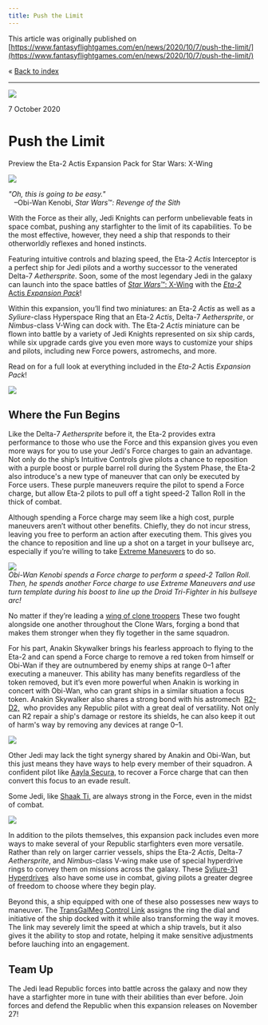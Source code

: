 ```yaml
---
title: Push the Limit
---
```


This article was originally published on [https://www.fantasyflightgames.com/en/news/2020/10/7/push-the-limit/](https://www.fantasyflightgames.com/en/news/2020/10/7/push-the-limit/)

&laquo; [Back to index](../index.md)

---

![](eac1683c2a6be655523b7b88fd1a61c0.jpg)

7 October 2020

Push the Limit
==============

Preview the Eta-2 Actis Expansion Pack for Star Wars: X-Wing

![](670c44c9afbfc6a9f3ba4d31d549ac4f.png)

_"Oh, this is going to be easy."_  
   –Obi-Wan Kenobi, _Star Wars_™_: Revenge of the Sith_

With the Force as their ally, Jedi Knights can perform unbelievable feats in space combat, pushing any starfighter to the limit of its capabilities. To be the most effective, however, they need a ship that responds to their otherworldly reflexes and honed instincts.

Featuring intuitive controls and blazing speed, the Eta-2 _Actis_ Interceptor is a perfect ship for Jedi pilots and a worthy successor to the venerated Delta-7 _Aethersprite_. Soon, some of the most legendary Jedi in the galaxy can launch into the space battles of [_Star Wars_™: X-Wing](https://www.fantasyflightgames.com/en/products/x-wing-second-edition/) with the [_Eta-2_ Actis _Expansion Pack_](https://www.fantasyflightgames.com/en/products/x-wing-second-edition/products/eta-2-actis-expansion-pack/)!

Within this expansion, you’ll find two miniatures: an Eta-2 _Actis_ as well as a _Syliure_\-class Hyperspace Ring that an Eta-2 _Actis_, Delta-7 _Aethersprite_, or _Nimbus_\-class V-Wing can dock with. The Eta-2 _Actis_ miniature can be flown into battle by a variety of Jedi Knights represented on six ship cards, while six upgrade cards give you even more ways to customize your ships and pilots, including new Force powers, astromechs, and more.

Read on for a full look at everything included in the _Eta-2_ Actis _Expansion Pack_!

![](09879ea3650458dd2785eef59b18a140.png)

Where the Fun Begins
--------------------

Like the Delta-7 _Aethersprite_ before it, the Eta-2 provides extra performance to those who use the Force and this expansion gives you even more ways for you to use your Jedi's Force charges to gain an advantage. Not only do the ship’s Intuitive Controls give pilots a chance to reposition with a purple boost or purple barrel roll during the System Phase, the Eta-2 also introduce's a new type of maneuver that can only be executed by Force users. These purple maneuvers require the pilot to spend a Force charge, but allow Eta-2 pilots to pull off a tight speed-2 Tallon Roll in the thick of combat.

Although spending a Force charge may seem like a high cost, purple maneuvers aren’t without other benefits. Chiefly, they do not incur stress, leaving you free to perform an action after executing them. This gives you the chance to reposition and line up a shot on a target in your bullseye arc, especially if you’re willing to take [Extreme Maneuvers](8d332d15250cf4f7ff24d78272477a88.png) to do so.

![](9053dc4f9a48ba43d14e980172342f0d.jpg)  
_Obi-Wan Kenobi spends a Force charge to perform a speed-2 Tallon Roll. Then, he spends another Force charge to use Extreme Maneuvers and use turn template during his boost to line up the Droid Tri-Fighter in his bullseye arc!_

No matter if they’re leading a [wing of clone troopers](c0d47a6014d93dee034e29f7a3c1cf56.png) These two fought alongside one another throughout the Clone Wars, forging a bond that makes them stronger when they fly together in the same squadron.

For his part, Anakin Skywalker brings his fearless approach to flying to the Eta-2 and can spend a Force charge to remove a red token from himself or Obi-Wan if they are outnumbered by enemy ships at range 0–1 after executing a maneuver. This ability has many benefits regardless of the token removed, but it’s even more powerful when Anakin is working in concert with Obi-Wan, who can grant ships in a similar situation a focus token. Anakin Skywalker also shares a strong bond with his astromech  [R2-D2,](dec7907f1845b3b0ad38aa272f28cf9b.png)  who provides any Republic pilot with a great deal of versatility. Not only can R2 repair a ship's damage or restore its shields, he can also keep it out of harm's way by removing any devices at range 0–1.

![](5cd221b04d755b94cf310684b78e5dc2.png)

Other Jedi may lack the tight synergy shared by Anakin and Obi-Wan, but this just means they have ways to help every member of their squadron. A confident pilot like [Aayla Secura,](7491ce547431c1169bf2394d75921266.png) to recover a Force charge that can then convert this focus to an evade result.

Some Jedi, like [Shaak Ti,](a6fe114d16137355cea9ada7661eebe9.png) are always strong in the Force, even in the midst of combat.

![](8475b4ddd9b475a8a6307bed54cf89c8.png)

In addition to the pilots themselves, this expansion pack includes even more ways to make several of your Republic starfighters even more versatile. Rather than rely on larger carrier vessels, ships the Eta-2 _Actis_, Delta-7 _Aethersprite_, and _Nimbus_\-class V-wing make use of special hyperdrive rings to convey them on missions across the galaxy. These [Syliure-31 Hyperdrives](42158f1b8630d2d6dffd488b675fcbb8.png)  also have some use in combat, giving pilots a greater degree of freedom to choose where they begin play.

Beyond this, a ship equipped with one of these also possesses new ways to maneuver. The [TransGalMeg Control Link](9621d51dd68f7a416a2995b739ad49c8.png) assigns the ring the dial and initiative of the ship docked with it while also transforming the way it moves. The link may severely limit the speed at which a ship travels, but it also gives it the ability to stop and rotate, helping it make sensitive adjustments before lauching into an engagement.

Team Up
-------

The Jedi lead Republic forces into battle across the galaxy and now they have a starfighter more in tune with their abilities than ever before. Join forces and defend the Republic when this expansion releases on November 27!